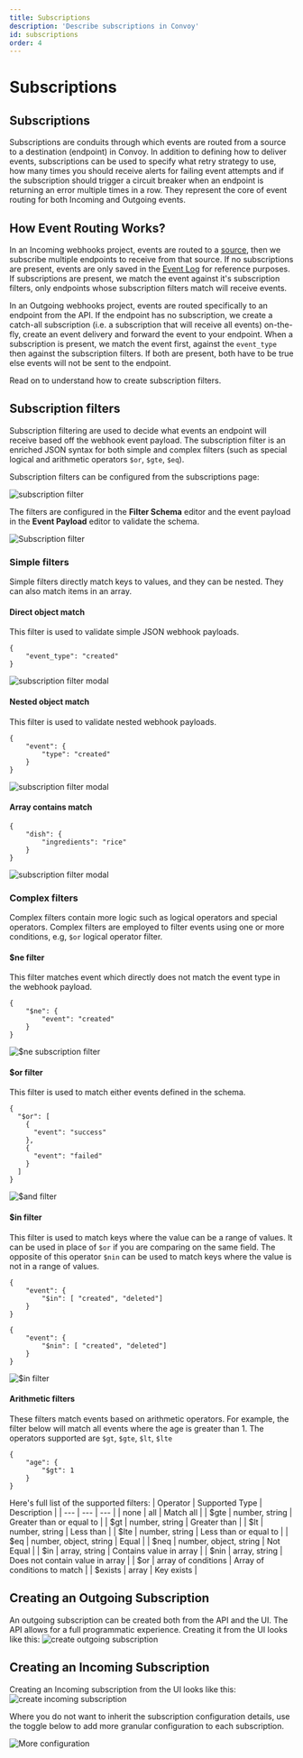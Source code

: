 ```yaml
---
title: Subscriptions
description: 'Describe subscriptions in Convoy'
id: subscriptions
order: 4
---
```


# Subscriptions

## Subscriptions

Subscriptions are conduits through which events are routed from a source to a destination (endpoint) in Convoy. In addition to defining how to deliver events, subscriptions can be used to specify what retry strategy to use, how many times you should receive alerts for failing event attempts and if the subscription should trigger a circuit breaker when an endpoint is returning an error multiple times in a row. They represent the core of event routing for both Incoming and Outgoing events.

## How Event Routing Works?

In an Incoming webhooks project, events are routed to a [source](/docs/manual/sources), then we subscribe multiple endpoints to receive from that source. If no subscriptions are present, events are only saved in the [Event Log](/docs/manual/events-and-event-deliveries) for reference purposes. If subscriptions are present, we match the event against it's subscription filters, only endpoints whose subscription filters match will receive events.

In an Outgoing webhooks project, events are routed specifically to an endpoint from the API. If the endpoint has no subscription, we create a catch-all subscription (i.e. a subscription that will receive all events) on-the-fly, create an event delivery and forward the event to your endpoint. When a subscription is present, we match the event first, against the `event_type` then against the subscription filters. If both are present, both have to be true else events will not be sent to the endpoint.

Read on to understand how to create subscription filters.

## Subscription filters

Subscription filtering are used to decide what events an endpoint will receive based off the webhook event payload. The subscription filter is an enriched JSON syntax for both simple and complex filters (such as special logical and arithmetic operators `$or`, `$gte`, `$eq`).

Subscription filters can be configured from the subscriptions page:

![subscription filter](/docs-assets/subscription-filter.png)

The filters are configured in the **Filter Schema** editor and the event payload in the **Event Payload** editor to validate the schema.

![Subscription filter](/docs-assets/subscription-filter-empty-modal.png)

### Simple filters

Simple filters directly match keys to values, and they can be nested. They can also match items in an array.

#### Direct object match

This filter is used to validate simple JSON webhook payloads.

```json[Simple object match filter]
{
	"event_type": "created"
}
```

![subscription filter modal](/docs-assets/subscription-filter-modal.png)

#### Nested object match

This filter is used to validate nested webhook payloads.

```json[Nested object match filter]
{
	"event": {
		"type": "created"
	}
}
```

![subscription filter modal](/docs-assets/subscription-filter-modal-nested.png)

#### Array contains match

```json[Array contains match]
{
	"dish": {
		"ingredients": "rice"
	}
}
```

![subscription filter modal](/docs-assets/subscription-filter-array-contains.png)

### Complex filters

Complex filters contain more logic such as logical operators and special operators. Complex filters are employed to filter events using one or more conditions, e.g, `$or` logical operator filter.

#### $ne filter

This filter matches event which directly does not match the event type in the webhook payload.

```json[$ne filter]
{
    "$ne": {
        "event": "created"
    }
}
```

![$ne subscription filter](/docs-assets/subscription-ne-filter.png)

#### $or filter

This filter is used to match either events defined in the schema.

```json[$or filter]
{
  "$or": [
    {
      "event": "success"
    },
    {
      "event": "failed"
    }
  ]
}
```

![$and filter](/docs-assets/subscription-or-filter.png)

#### $in filter

This filter is used to match keys where the value can be a range of values. It can be used in place of `$or` if you are comparing on the same field. The opposite of this operator `$nin` can be used to match keys where the value is not in a range of values.

```json[$in filter]
{
	"event": {
		"$in": [ "created", "deleted"]
	}
}

{
	"event": {
		"$nin": [ "created", "deleted"]
	}
}
```

![$in filter](/docs-assets/subscription-in-filter.png)

#### Arithmetic filters

These filters match events based on arithmetic operators. For example, the filter below will match all events where the age is greater than 1. The operators supported are `$gt`, `$gte`, `$lt`, `$lte`

```json[Artihmetic filter]
{
    "age": {
        "$gt": 1
    }
}
```

Here's full list of the supported filters:
| Operator | Supported Type | Description |
| --- | --- | --- |
| none | all | Match all |
| $gte | number, string | Greater than or equal to |
| $gt | number, string | Greater than |
| $lt | number, string | Less than |
| $lte | number, string | Less than or equal to |
| $eq | number, object, string | Equal |
| $neq | number, object, string | Not Equal |
| $in | array, string | Contains value in array |
| $nin | array, string | Does not contain value in array |
| $or | array of conditions | Array of conditions to match |
| $exists | array | Key exists |

## Creating an Outgoing Subscription

An outgoing subscription can be created both from the API and the UI. The API allows for a full programmatic experience. Creating it from the UI looks like this:
![create outgoing subscription](/docs-assets/outgoing-subscription.png)

## Creating an Incoming Subscription

Creating an Incoming subscription from the UI looks like this:
![create incoming subscription](/docs-assets/incoming-subscription.png)

Where you do not want to inherit the subscription configuration details, use the toggle below to add more granular configuration to each subscription.

![More configuration](/docs-assets/sub-extra-config.png)
